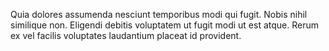 Quia dolores assumenda nesciunt temporibus modi qui fugit. Nobis nihil similique non. Eligendi debitis voluptatem ut fugit modi ut est atque. Rerum ex vel facilis voluptates laudantium placeat id provident.
